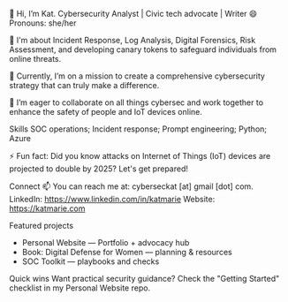 👋 Hi, I’m Kat. 
Cybersecurity Analyst | Civic tech advocate | Writer
😄 Pronouns: she/her

👀 I'm about Incident Response, Log Analysis, Digital Forensics, Risk Assessment, and developing canary tokens to safeguard individuals from online threats.

🌱 Currently, I’m on a mission to create a comprehensive cybersecurity strategy that can truly make a difference.

💞️ I’m eager to collaborate on all things cybersec and work together to enhance the safety of people and IoT devices online.

Skills
SOC operations; Incident response; Prompt engineering; Python; Azure

⚡ Fun fact: Did you know attacks on Internet of Things (IoT) devices are projected to double by 2025? Let's get prepared!


Connect
📫 You can reach me at: cyberseckat [at] gmail [dot] com.
LinkedIn: https://www.linkedin.com/in/katmarie
Website: https://katmarie.com

Featured projects
- Personal Website — Portfolio + advocacy hub
- Book: Digital Defense for Women — planning & resources
- SOC Toolkit — playbooks and checks

Quick wins
Want practical security guidance? Check the "Getting Started" checklist in my Personal Website repo.

<!---
CyberSecKat is a ✨ special ✨ repository because its `README.md` (this file) appears on your GitHub profile.
You can click the Preview link to take a look at your changes.
--->

